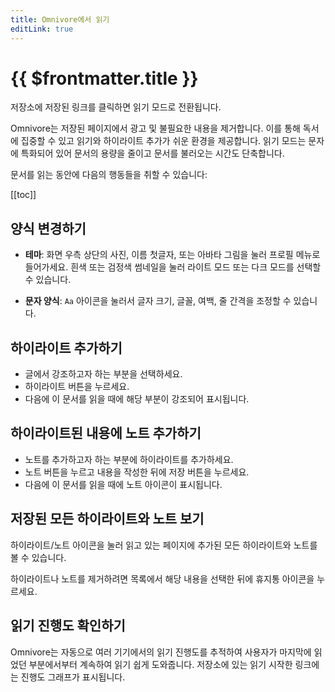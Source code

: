 ```yaml
---
title: Omnivore에서 읽기
editLink: true
---
```


# {{ $frontmatter.title }}

저장소에 저장된 링크를 클릭하면 읽기 모드로 전환됩니다.

Omnivore는 저장된 페이지에서 광고 및 불필요한 내용을 제거합니다. 이를 통해 독서에 집중할 수 있고 읽기와 하이라이트 추가가 쉬운 환경을 제공합니다. 읽기 모드는 문자에 특화되어 있어 문서의 용량을 줄이고 문서를 불러오는 시간도 단축합니다.

문서를 읽는 동안에 다음의 행동들을 취할 수 있습니다:

[[toc]]

## 양식 변경하기

- **테마**: 화면 우측 상단의 사진, 이름 첫글자, 또는 아바타 그림을 눌러 프로필 메뉴로 들어가세요. 흰색 또는 검정색 썸네일을 눌러 라이트 모드 또는 다크 모드를 선택할 수 있습니다.

- **문자 양식**: `Aa` 아이콘을 눌러서 글자 크기, 글꼴, 여백, 줄 간격을 조정할 수 있습니다.

## 하이라이트 추가하기

- 글에서 강조하고자 하는 부분을 선택하세요.
- 하이라이트 버튼을 누르세요.
- 다음에 이 문서를 읽을 때에 해당 부분이 강조되어 표시됩니다.

## 하이라이트된 내용에 노트 추가하기

- 노트를 추가하고자 하는 부분에 하이라이트를 추가하세요.
- 노트 버튼을 누르고 내용을 작성한 뒤에 저장 버튼을 누르세요.
- 다음에 이 문서를 읽을 때에 노트 아이콘이 표시됩니다.

## 저장된 모든 하이라이트와 노트 보기

하이라이트/노트 아이콘을 눌러 읽고 있는 페이지에 추가된 모든 하이라이트와 노트를 볼 수 있습니다.

하이라이트나 노트를 제거하려면 목록에서 해당 내용을 선택한 뒤에 휴지통 아이콘을 누르세요.

## 읽기 진행도 확인하기

Omnivore는 자동으로 여러 기기에서의 읽기 진행도를 추적하여 사용자가 마지막에 읽었던 부분에서부터 계속하여 읽기 쉽게 도와줍니다. 저장소에 있는 읽기 시작한 링크에는 진행도 그래프가 표시됩니다.
